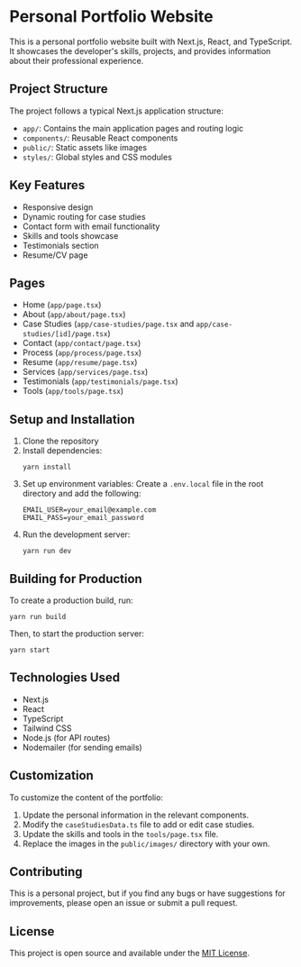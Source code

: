 # Personal Portfolio Website

This is a personal portfolio website built with Next.js, React, and TypeScript. It showcases the developer's skills, projects, and provides information about their professional experience.

## Project Structure

The project follows a typical Next.js application structure:

- `app/`: Contains the main application pages and routing logic
- `components/`: Reusable React components
- `public/`: Static assets like images
- `styles/`: Global styles and CSS modules

## Key Features

- Responsive design
- Dynamic routing for case studies
- Contact form with email functionality
- Skills and tools showcase
- Testimonials section
- Resume/CV page

## Pages

- Home (`app/page.tsx`)
- About (`app/about/page.tsx`)
- Case Studies (`app/case-studies/page.tsx` and `app/case-studies/[id]/page.tsx`)
- Contact (`app/contact/page.tsx`)
- Process (`app/process/page.tsx`)
- Resume (`app/resume/page.tsx`)
- Services (`app/services/page.tsx`)
- Testimonials (`app/testimonials/page.tsx`)
- Tools (`app/tools/page.tsx`)

## Setup and Installation

1. Clone the repository
2. Install dependencies:
   ```
   yarn install
   ```
3. Set up environment variables:
   Create a `.env.local` file in the root directory and add the following:
   ```
   EMAIL_USER=your_email@example.com
   EMAIL_PASS=your_email_password
   ```
4. Run the development server:
   ```
   yarn run dev
   ```

## Building for Production

To create a production build, run:

```
yarn run build
```

Then, to start the production server:

```
yarn start
```

## Technologies Used

- Next.js
- React
- TypeScript
- Tailwind CSS
- Node.js (for API routes)
- Nodemailer (for sending emails)

## Customization

To customize the content of the portfolio:

1. Update the personal information in the relevant components.
2. Modify the `caseStudiesData.ts` file to add or edit case studies.
3. Update the skills and tools in the `tools/page.tsx` file.
4. Replace the images in the `public/images/` directory with your own.

## Contributing

This is a personal project, but if you find any bugs or have suggestions for improvements, please open an issue or submit a pull request.

## License

This project is open source and available under the [MIT License](LICENSE).